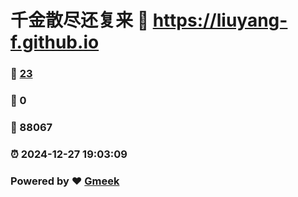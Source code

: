 # 千金散尽还复来 :link: https://liuyang-f.github.io 
### :page_facing_up: [23](https://liuyang-f.github.io/tag.html) 
### :speech_balloon: 0 
### :hibiscus: 88067 
### :alarm_clock: 2024-12-27 19:03:09 
### Powered by :heart: [Gmeek](https://github.com/Meekdai/Gmeek)
